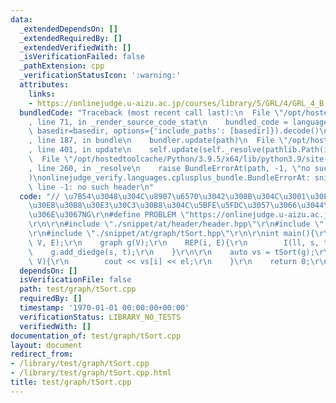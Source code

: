 ```yaml
---
data:
  _extendedDependsOn: []
  _extendedRequiredBy: []
  _extendedVerifiedWith: []
  _isVerificationFailed: false
  _pathExtension: cpp
  _verificationStatusIcon: ':warning:'
  attributes:
    links:
    - https://onlinejudge.u-aizu.ac.jp/courses/library/5/GRL/4/GRL_4_B
  bundledCode: "Traceback (most recent call last):\n  File \"/opt/hostedtoolcache/Python/3.9.5/x64/lib/python3.9/site-packages/onlinejudge_verify/documentation/build.py\"\
    , line 71, in _render_source_code_stat\n    bundled_code = language.bundle(stat.path,\
    \ basedir=basedir, options={'include_paths': [basedir]}).decode()\n  File \"/opt/hostedtoolcache/Python/3.9.5/x64/lib/python3.9/site-packages/onlinejudge_verify/languages/cplusplus.py\"\
    , line 187, in bundle\n    bundler.update(path)\n  File \"/opt/hostedtoolcache/Python/3.9.5/x64/lib/python3.9/site-packages/onlinejudge_verify/languages/cplusplus_bundle.py\"\
    , line 401, in update\n    self.update(self._resolve(pathlib.Path(included), included_from=path))\n\
    \  File \"/opt/hostedtoolcache/Python/3.9.5/x64/lib/python3.9/site-packages/onlinejudge_verify/languages/cplusplus_bundle.py\"\
    , line 260, in _resolve\n    raise BundleErrorAt(path, -1, \"no such header\"\
    )\nonlinejudge_verify.languages.cplusplus_bundle.BundleErrorAt: snippet/at/graph/tSort.hpp:\
    \ line -1: no such header\n"
  code: "// \u7B54\u3048\u304C\u8907\u6570\u3042\u308B\u304C\u3001\u30ED\u30FC\u30AB\
    \u30EB\u30B8\u30E3\u30C3\u30B8\u304C\u5BFE\u5FDC\u3057\u3066\u3044\u306A\u3044\
    \u306E\u3067NG\r\n#define PROBLEM \"https://onlinejudge.u-aizu.ac.jp/courses/library/5/GRL/4/GRL_4_B\"\
    \r\n\r\n#include \"./snippet/at/header/header.hpp\"\r\n#include \"./snippet/at/graph/graph.hpp\"\
    \r\n#include \"./snippet/at/graph/tSort.hpp\"\r\n\r\nint main(){\r\n    I(ll,\
    \ V, E);\r\n    graph g(V);\r\n    REP(i, E){\r\n        I(ll, s, t);\r\n    \
    \    g.add_diedge(s, t);\r\n    }\r\n\r\n    auto vs = tSort(g);\r\n    REP(i,\
    \ V){\r\n        cout << vs[i] << el;\r\n    }\r\n    return 0;\r\n}"
  dependsOn: []
  isVerificationFile: false
  path: test/graph/tSort.cpp
  requiredBy: []
  timestamp: '1970-01-01 00:00:00+00:00'
  verificationStatus: LIBRARY_NO_TESTS
  verifiedWith: []
documentation_of: test/graph/tSort.cpp
layout: document
redirect_from:
- /library/test/graph/tSort.cpp
- /library/test/graph/tSort.cpp.html
title: test/graph/tSort.cpp
---
```

